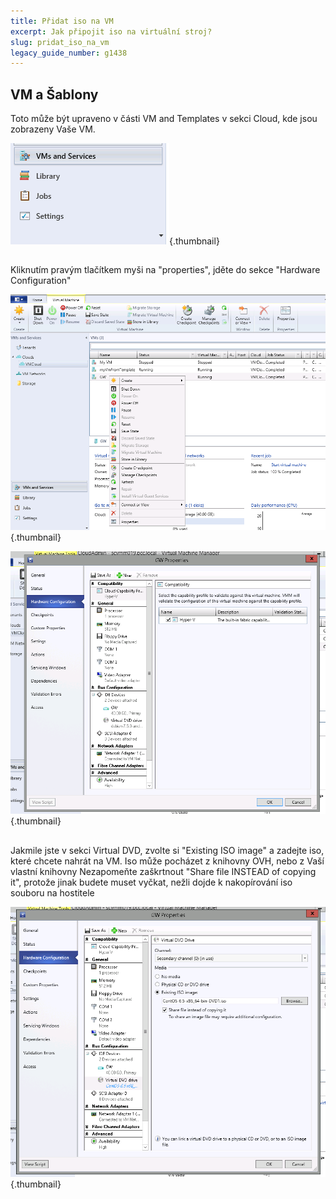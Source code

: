 ```yaml
---
title: Přidat iso na VM
excerpt: Jak připojit iso na virtuální stroj?
slug: pridat_iso_na_vm
legacy_guide_number: g1438
---
```



## VM a Šablony
Toto může být upraveno v části VM and Templates v sekci Cloud, kde jsou zobrazeny Vaše VM.

![](images/img_1976.jpg){.thumbnail}


## 
Kliknutím pravým tlačítkem myši na "properties", jděte do sekce "Hardware Configuration"

![](images/img_1977.jpg){.thumbnail}

![](images/img_1978.jpg){.thumbnail}


## 
Jakmile jste v sekci Virtual DVD, zvolte si "Existing ISO image" a zadejte iso, které chcete nahrát na VM. 
Iso může pocházet z knihovny OVH, nebo z Vaší vlastní knihovny
Nezapomeňte zaškrtnout "Share file INSTEAD of copying it", protože jinak budete muset vyčkat, nežli dojde k nakopírování iso souboru na hostitele

![](images/img_1979.jpg){.thumbnail}

